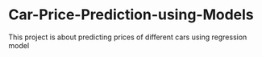 # Car-Price-Prediction-using-Models
This project is about predicting prices of different cars using regression model
